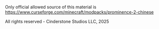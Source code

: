 Only official allowed source of this material is https://www.curseforge.com/minecraft/modpacks/prominence-2-chinese

All rights reserved - Cinderstone Studios LLC, 2025

